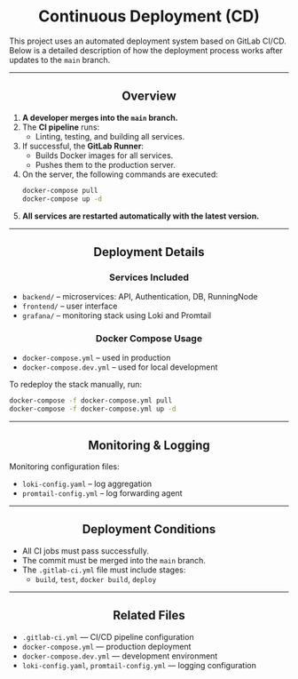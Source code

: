 
# <div align="center"> Continuous Deployment (CD) </div>

This project uses an automated deployment system based on GitLab CI/CD. Below is a detailed description of how the deployment process works after updates to the `main` branch.

---

## <div align="center">  Overview </div>

1. **A developer merges into the `main` branch.**
2. The **CI pipeline** runs:
   - Linting, testing, and building all services.
3. If successful, the **GitLab Runner**:
   - Builds Docker images for all services.
   - Pushes them to the production server.
4. On the server, the following commands are executed:
   ```bash
   docker-compose pull
   docker-compose up -d
   ```
5. **All services are restarted automatically with the latest version.**

---

## <div align="center"> Deployment Details </div>

### <div align="center"> Services Included </div>

- `backend/` – microservices: API, Authentication, DB, RunningNode
- `frontend/` – user interface
- `grafana/` – monitoring stack using Loki and Promtail

### <div align="center"> Docker Compose Usage </div>

- `docker-compose.yml` – used in production
- `docker-compose.dev.yml` – used for local development

To redeploy the stack manually, run:

```bash
docker-compose -f docker-compose.yml pull
docker-compose -f docker-compose.yml up -d
```

---

## <div align="center"> Monitoring & Logging </div>

Monitoring configuration files:

- `loki-config.yaml` – log aggregation
- `promtail-config.yml` – log forwarding agent

---

## <div align="center"> Deployment Conditions </div>

- All CI jobs must pass successfully.
- The commit must be merged into the `main` branch.
- The `.gitlab-ci.yml` file must include stages:
  - `build`, `test`, `docker build`, `deploy`

---

## <div align="center"> Related Files </div>

- `.gitlab-ci.yml` — CI/CD pipeline configuration
- `docker-compose.yml` — production deployment
- `docker-compose.dev.yml` — development environment
- `loki-config.yaml`, `promtail-config.yml` — logging configuration
